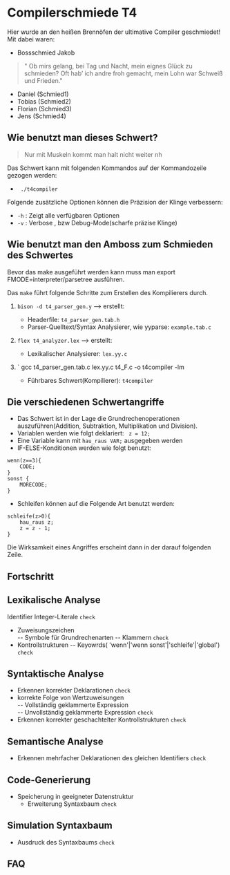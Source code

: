 # Compilerschmiede T4

Hier wurde an den heißen Brennöfen der ultimative Compiler geschmiedet!  
Mit dabei waren:
* Bossschmied Jakob 
>" Ob mirs gelang, bei Tag und Nacht, mein eignes Glück zu schmieden? Oft hab’ ich andre froh gemacht, mein Lohn war Schweiß und Frieden."
* Daniel (Schmied1)  
* Tobias (Schmied2)  
* Florian (Schmied3)  
* Jens (Schmied4)  


## Wie benutzt man dieses Schwert?

> Nur mit Muskeln kommt man halt nicht weiter nh

Das Schwert kann mit folgenden Kommandos auf der Kommandozeile gezogen werden:
- ` ./t4compiler`

Folgende zusätzliche Optionen können die Präzision der Klinge verbessern:
- `-h` : Zeigt alle verfügbaren Optionen
- `-v` : Verbose , bzw Debug-Mode(scharfe präzise Klinge) 


## Wie benutzt man den Amboss zum Schmieden des Schwertes
Bevor das make ausgeführt werden kann muss man export FMODE=interpreter/parsetree ausführen.

Das `make` führt folgende Schritte zum Erstellen des Kompilierers durch.

1. `bison -d t4_parser_gen.y` --> erstellt:
    - Headerfile: `t4_parser_gen.tab.h`
    - Parser-Quelltext/Syntax Analysierer, wie yyparse: `example.tab.c`

2. `flex t4_analyzer.lex`  --> erstellt:
     - Lexikalischer Analysierer: `lex.yy.c`
       
3. `	gcc t4_parser_gen.tab.c lex.yy.c t4_F.c -o t4compiler -lm
      - Führbares Schwert(Kompilierer): `t4compiler` 

## Die verschiedenen Schwertangriffe
- Das Schwert ist in der Lage die Grundrechenoperationen auszuführen(Addition, Subtraktion, Multiplikation und Division).
- Variablen werden wie folgt deklariert: ` z = 12;`
- Eine Variable kann mit `hau_raus VAR;` ausgegeben werden
- IF-ELSE-Konditionen werden wie folgt benutzt: 	
```
wenn(z==3){
	CODE;
}
sonst {
	MORECODE;
}
```

- Schleifen können auf die Folgende Art benutzt werden:

```
schleife(z>0){
	hau_raus z;
	z = z - 1;
}

```

Die Wirksamkeit eines Angriffes erscheint dann in der darauf folgenden Zeile.
## Fortschritt
Lexikalische Analyse
-----------------------------------------
Identifier Integer-Literale				```check```
- Zuweisungszeichen			
	-- Symbole für Grundrechenarten
	-- Klammern					```check```
- Kontrollstrukturen
	-- Keyowrds( 'wenn'|'wenn sonst'|'schleife'|'global')	```check```

Syntaktische Analyse
-----------------------------------------
- Erkennen korrekter Deklarationen			```check```
- korrekte Folge von Wertzuweisungen		
    -- Vollständig geklammerte Expression	
    -- Unvollständig geklammerte Expression		```check```
- Erkennen korrekter geschachtelter
  Kontrollstrukturen					```check```

Semantische Analyse
-----------------------------------------
- Erkennen mehrfacher Deklarationen
  des gleichen Identifiers				```check```

Code-Generierung
-----------------------------------------
- Speicherung in geeigneter Datenstruktur		
	- Erweiterung Syntaxbaum			```check```

Simulation Syntaxbaum
-----------------------------------------
- Ausdruck des Syntaxbaums				```check```

## FAQ


